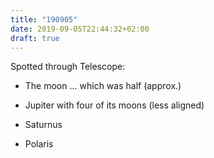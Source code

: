 ```yaml
---
title: "190905"
date: 2019-09-05T22:44:32+02:00
draft: true
---
```



Spotted through Telescope:

* The moon ... which was half (approx.)
* Jupiter with four of its moons (less aligned)
* Saturnus

* Polaris

